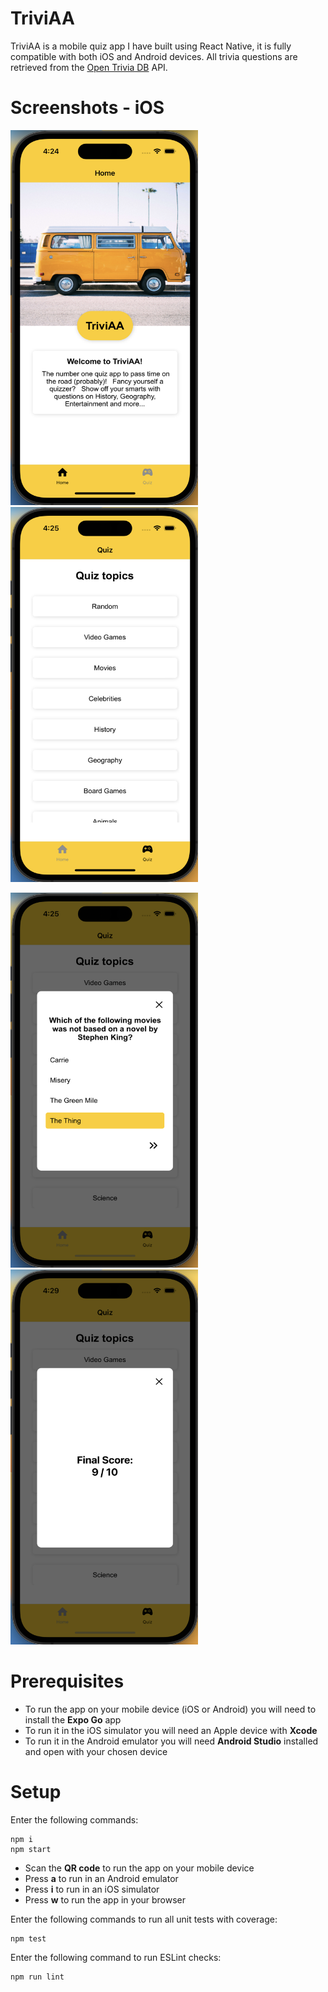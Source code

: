 # TriviAA

TriviAA is a mobile quiz app I have built using React Native, it is fully compatible with both iOS and Android devices. All trivia questions are retrieved from the [Open Trivia DB](https://opentdb.com/api_config.php) API.

# Screenshots - iOS

<img src="./assets/ios-home.png" width="300" height="600">     <img src="./assets/ios-quiz.png" width="300" height="600" style="margin-left: 10;">

<img src="./assets/ios-quiz-popup.png" width="300" height="600">     <img src="./assets/ios-finalscore.png" width="300" height="600">

# Prerequisites

- To run the app on your mobile device (iOS or Android) you will need to install the __Expo Go__ app
- To run it in the iOS simulator you will need an Apple device with __Xcode__
- To run it in the Android emulator you will need __Android Studio__ installed and open with your chosen device


# Setup

Enter the following commands:

``` 
npm i
npm start
```

- Scan the __QR code__ to run the app on your mobile device 
- Press __a__ to run in an Android emulator
- Press __i__ to run in an iOS simulator
- Press __w__ to run the app in your browser

Enter the following commands to run all unit tests with coverage:

```
npm test
```

Enter the following command to run ESLint checks:

```
npm run lint
```

